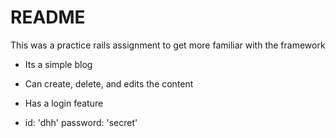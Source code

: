 # README

This was a practice rails assignment to get more familiar with the framework

* Its a simple blog

* Can create, delete, and edits the content

* Has a login feature

* id: 'dhh' password: 'secret'
